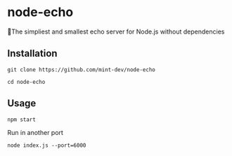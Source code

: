 # node-echo
📢The simpliest and smallest echo server for Node.js without dependencies

## Installation

```text
git clone https://github.com/mint-dev/node-echo

cd node-echo
```

## Usage

```text
npm start
```

Run in another port

```text
node index.js --port=6000
```
